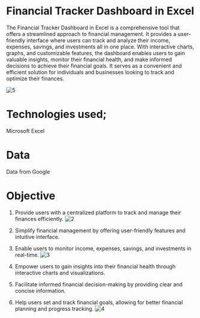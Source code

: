 # Financial Tracker Dashboard in Excel

The Financial Tracker Dashboard in Excel is a comprehensive tool that offers a streamlined approach to financial management.
It provides a user-friendly interface where users can track and analyze their income, expenses, savings, and investments all in one place. 
With interactive charts, graphs, and customizable features, the dashboard enables users to gain valuable insights, monitor their financial health, and make informed decisions to achieve their financial goals. 
It serves as a convenient and efficient solution for individuals and businesses looking to track and optimize their finances.

![5](https://github.com/rahulrajan15/Financial_Tracker_Dashboard-Excel-/assets/113009011/e6af0114-a517-44b6-8e43-02e68238a073)

# Technologies used;
Microsoft Excel

# Data
Data from Google


# Objective
1) Provide users with a centralized platform to track and manage their finances efficiently.
![2](https://github.com/rahulrajan15/Stock_Analysis_EDA_Project/assets/113009011/34eea7c4-feb3-4f43-a917-fe4a197b1561)

2) Simplify financial management by offering user-friendly features and intuitive interface.
3) Enable users to monitor income, expenses, savings, and investments in real-time.
![3](https://github.com/rahulrajan15/Stock_Analysis_EDA_Project/assets/113009011/cde6fb6b-326a-4dda-b412-ca850d95b31b)

4) Empower users to gain insights into their financial health through interactive charts and visualizations.
5) Facilitate informed financial decision-making by providing clear and concise information.
6) Help users set and track financial goals, allowing for better financial planning and progress tracking.
![4](https://github.com/rahulrajan15/Stock_Analysis_EDA_Project/assets/113009011/f2914a94-bef7-4d3f-ae23-3a0ecb9b4284)



